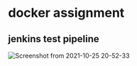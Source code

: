# docker assignment

## jenkins test pipeline

![Screenshot from 2021-10-25 20-52-33](https://user-images.githubusercontent.com/89975183/138724582-aad78cc0-6c27-48bc-a524-4f851c12bab5.png)
